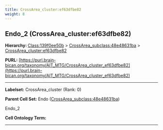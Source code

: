 ```yaml
---
title: CrossArea_cluster:ef63dfbe82
weight: 8
---
```

## Endo_2 (CrossArea_cluster:ef63dfbe82)
<b>Hierarchy: </b>
[Class:139f0ee50b](../Class_139f0ee50b) >
[CrossArea_subclass:48e48631ba](../CrossArea_subclass_48e48631ba) >
[CrossArea_cluster:ef63dfbe82](../CrossArea_cluster_ef63dfbe82)

**PURL:** [https://purl.brain-bican.org/taxonomy/AIT_MTG/CrossArea_cluster_ef63dfbe82](https://purl.brain-bican.org/taxonomy/AIT_MTG/CrossArea_cluster_ef63dfbe82)

---


**Labelset:** CrossArea_cluster (Rank: 0)

**Parent Cell Set:** Endo ([CrossArea_subclass:48e48631ba](../CrossArea_subclass_48e48631ba))

Endo_2


**Cell Ontology Term:** 

[MARKER GENES.]: #


---

[TRANSFERRED ANNOTATIONS.]: #


[AUTHOR ANNOTATION FIELDS.]: #

